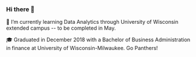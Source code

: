 ### Hi there 👋

:school_satchel: I’m currently learning Data Analytics through University of Wisconsin extended campus -- to be completed in May. 

:mortar_board: Graduated in December 2018 with a Bachelor of Business Administration in finance at University of Wisconsin-Milwaukee. Go Panthers! 


